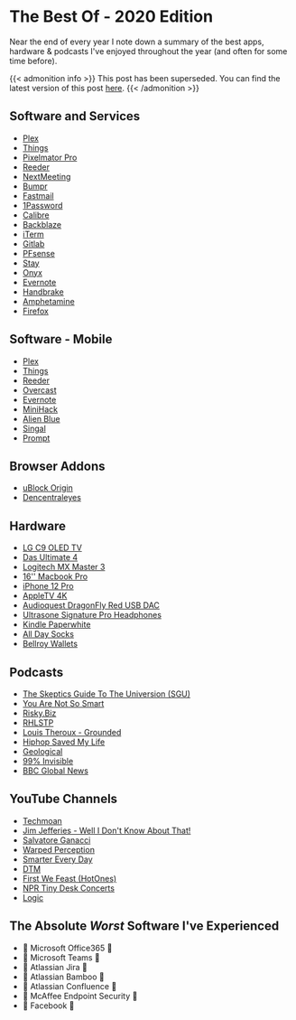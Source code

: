 # The Best Of - 2020 Edition


Near the end of every year I note down a summary of the best apps, hardware & podcasts I've enjoyed throughout the year (and often for some time before).

{{< admonition info >}}
This post has been superseded. You can find the latest version of this post [here](/posts/2022-10-19-apps-of-2022/).
{{< /admonition >}}

## Software and Services

- [Plex](https://plex.tv)
- [Things](https://culturedcode.com/things/)
- [Pixelmator Pro](https://www.pixelmator.com/pro/)
- [Reeder](http://reederapp.com)
- [NextMeeting](https://apps.apple.com/us/app/next-meeting/id1017470484?mt=12)
- [Bumpr](https://www.getbumpr.com)
- [Fastmail](https://www.fastmail.com)
- [1Password](https://1password.com)
- [Calibre](http://calibre-ebook.com)
- [Backblaze](https://www.backblaze.com)
- [iTerm](http://iterm2.com)
- [Gitlab](http://gitlab.org)
- [PFsense](https://www.pfsense.org)
- [Stay](https://cordlessdog.com/stay/)
- [Onyx](https://www.titanium-software.fr/en/onyx.html)
- [Evernote](https://evernote.com)
- [Handbrake](https://handbrake.fr)
- [Amphetamine](https://apps.apple.com/us/app/amphetamine/id937984704?mt=12)
- [Firefox](https://www.mozilla.org/en-GB/firefox/new/)

## Software - Mobile

- [Plex](https://plex.tv)
- [Things](https://culturedcode.com/things/)
- [Reeder](http://reederapp.com/ios)
- [Overcast](https://overcast.fm)
- [Evernote](https://evernote.com)
- [MiniHack](https://itunes.apple.com/au/app/minihack-for-hacker-news/id631108846?mt=8)
- [Alien Blue](http://www.reddit.com/r/alienblue)
- [Singal](https://signal.org)
- [Prompt](https://panic.com/prompt/)

## Browser Addons

- [uBlock Origin](https://addons.mozilla.org/en-US/firefox/addon/ublock-origin/)
- [Dencentraleyes](https://addons.mozilla.org/en-US/firefox/addon/decentraleyes/)

## Hardware

- [LG C9 OLED TV](https://www.lg.com/au/tvs/lg-OLED65C9PTA)
- [Das Ultimate 4](http://www.daskeyboard.com)
- [Logitech MX Master 3](https://www.logitech.com/en-au/products/mice/mx-master-3.html)
- [16'' Macbook Pro](http://www.apple.com)
- [iPhone 12 Pro](https://www.apple.com)
- [AppleTV 4K](https://www.apple.com)
- [Audioquest DragonFly Red USB DAC](https://www.audioquest.com/dacs/dragonfly/dragonfly-red)
- [Ultrasone Signature Pro Headphones](https://ultrasone.com/product/ultrasone-signature-pro/?lang=en)
- [Kindle Paperwhite](http://www.amazon.com.au/gp/feature.html?docId=3077740006)
- [All Day Socks](http://alldaysocks.com)
- [Bellroy Wallets](http://bellroy.com)

## Podcasts

- [The Skeptics Guide To The Universion (SGU)](https://www.theskepticsguide.org/)
- [You Are Not So Smart](https://youarenotsosmart.com/)
- [Risky.Biz](https://risky.biz)
- [RHLSTP](https://www.rhlstp.co.uk/)
- [Louis Theroux - Grounded](https://www.bbc.co.uk/programmes/p089sfrz)
- [Hiphop Saved My Life](https://podcasts.apple.com/au/podcast/hip-hop-saved-my-life-with-romesh-ranganathan/id982388481)
- [Geological](http://www.geologicpodcast.com/)
- [99% Invisible](https://99percentinvisible.org/)
- [BBC Global News](https://www.bbc.co.uk/programmes/p02nq0gn/episodes/downloads)

## YouTube Channels

- [Techmoan](https://www.youtube.com/channel/UC5I2hjZYiW9gZPVkvzM8_Cw)
- [Jim Jefferies - Well I Don't Know About That!](https://www.youtube.com/playlist?list=PLVYeh_3Gx_94IWkO3rfvX9ZTgIoKgHJ9K)
- [Salvatore Ganacci](https://www.youtube.com/channel/UCyseFvMP4mZVlU5iEEbAamA)
- [Warped Perception](https://www.youtube.com/channel/UCFH4dWqQQOYkyJZUGT4q5pg)
- [Smarter Every Day](https://www.youtube.com/c/smartereveryday)
- [DTM](https://www.youtube.com/channel/UCwKq447rYMVI5dAQWMmFnfg)
- [First We Feast (HotOnes)](https://www.youtube.com/channel/UCPD_bxCRGpmmeQcbe2kpPaA)
- [NPR Tiny Desk Concerts](https://www.youtube.com/playlist?list=PL1B627337ED6F55F0)
- [Logic](https://www.youtube.com/channel/UC4EDjfs78AhVgpBqE3WFGJg)

## The Absolute _Worst_ Software I've Experienced

- 💩 Microsoft Office365 💩
- 💩 Microsoft Teams 💩
- 💩 Atlassian Jira 💩
- 💩 Atlassian Bamboo 💩
- 💩 Atlassian Confluence 💩
- 💩 McAffee Endpoint Security 💩
- 💩 Facebook 💩

